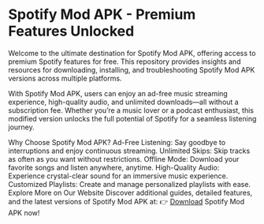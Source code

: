 # Spotify Mod APK - Premium Features Unlocked
Welcome to the ultimate destination for Spotify Mod APK, offering access to premium Spotify features for free. This repository provides insights and resources for downloading, installing, and troubleshooting Spotify Mod APK versions across multiple platforms.

With Spotify Mod APK, users can enjoy an ad-free music streaming experience, high-quality audio, and unlimited downloads—all without a subscription fee. Whether you’re a music lover or a podcast enthusiast, this modified version unlocks the full potential of Spotify for a seamless listening journey.

Why Choose Spotify Mod APK?
Ad-Free Listening: Say goodbye to interruptions and enjoy continuous streaming.
Unlimited Skips: Skip tracks as often as you want without restrictions.
Offline Mode: Download your favorite songs and listen anywhere, anytime.
High-Quality Audio: Experience crystal-clear sound for an immersive music experience.
Customized Playlists: Create and manage personalized playlists with ease.
Explore More on Our Website
Discover additional guides, detailed features, and the latest versions of Spotify Mod APK at:
👉 <a href="https://thespotifymodapk.in/" target="_blank">Download</a> Spotify Mod APK now!

